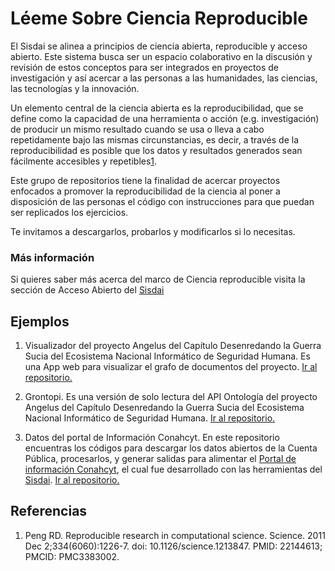# Léeme Sobre Ciencia Reproducible

El Sisdai se alinea a principios de ciencia abierta, reproducible y acceso abierto. Este sistema busca ser un espacio colaborativo en la discusión y revisión de estos conceptos para ser integrados en proyectos de investigación y así acercar a las personas a las humanidades, las ciencias, las tecnologías y la innovación.

Un elemento central de la ciencia abierta es la reproducibilidad, que se define como la capacidad de una herramienta o acción (e.g. investigación) de producir un mismo resultado cuando se usa o lleva a cabo repetidamente bajo las mismas circunstancias, es decir, a través de la reproducibilidad es posible que los datos y resultados generados sean fácilmente accesibles y  repetibles[1](#referencias).

Este grupo de repositorios tiene la finalidad de acercar proyectos enfocados a promover la reproducibilidad de la ciencia al poner a disposición de las personas el código con instrucciones para que puedan ser replicados los ejercicios.

Te invitamos a descargarlos, probarlos y modificarlos si lo necesitas.

### Más información

Si quieres saber más acerca del marco de Ciencia reproducible visita la sección de Acceso Abierto del [Sisdai](https://sisdai.conahcyt.mx/)

## Ejemplos

1. Visualizador del proyecto Angelus del Capítulo Desenredando la Guerra Sucia del Ecosistema Nacional Informático de Seguridad Humana. Es una App web para visualizar el grafo de documentos del proyecto. [Ir al repositorio.](https://codigo.conahcyt.mx/sisdai/sisdai-ciencia-reproducible/angelus_ontograph)

2. Grontopi. Es una versión de solo lectura del API Ontología del proyecto Angelus del Capítulo Desenredando la Guerra Sucia del Ecosistema Nacional Informático de Seguridad Humana. [Ir al repositorio.](https://codigo.conahcyt.mx/sisdai/sisdai-ciencia-reproducible/angelus_grontopi)

3. Datos del portal de Información Conahcyt. En este repositorio encuentras los códigos para descargar los datos abiertos de la Cuenta Pública, procesarlos, y generar salidas para alimentar el [Portal de información Conahcyt](http://info.conahcyt.mx/), el cual fue desarrollado con las herramientas del [Sisdai](https://sisdai.conahcyt.mx/). [Ir al repositorio.](https://codigo.conahcyt.mx/sisdai/sisdai-ciencia-reproducible/portal-info-conahcyt)

## Referencias

1. Peng RD. Reproducible research in computational science. Science. 2011 Dec 2;334(6060):1226-7. doi: 10.1126/science.1213847. PMID: 22144613; PMCID: PMC3383002.